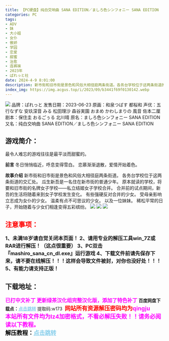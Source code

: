 ```yaml
---
title: 【PC硬盘】纯白交响曲 SANA EDITION／ましろ色シンフォニー SANA EDITION
categories: PC
tags:
- ADV
- 妹
- 大小姐
- 女仆
- 傲娇
- 学园
- 恋爱
- 甜蜜
- 治愈
- 连裤袜 
- 2023年
- ぱれっと社
date: 2024-4-9 8:01:00
description: 新市街和旧市街是景色和风俗大相径庭两条街道。各务台学校位于这两条街道的交汇处。瓜生新吾是一名住在新市街的普通少年。原本就读的学校，将要和旧市街的名牌女子学校——私立结姬女子学校合并。合并前的试点期间，新吾的生活将随着来到女子学校发生变化。有些强硬反对合并的少女。受母亲影响立志成为女仆的少女。温柔有点不可思议的少女。以及一位妹妹。稀松平常的日子，开始随着与少女们相逢变得五彩缤纷。
index_img: https://img.acgus.top/i/2023/09/b3441f69f0130142.webp
---
```

![](https://img.acgus.top/i/2024/04/a97a972a07530118d8593c629c2848b1.webp)
品牌：ぱれっと
发售日期：2023-06-23
原画：和泉つばす 都桜和
声优：五行なずな 安玖深音 みる 松田理沙 森谷実園 おまめ かわしまりの 風音 佐本二厘
剧本：保住圭 おるごぅる 北川晴
原名：ましろ色シンフォニー SANA EDITION
又名：纯白交响曲 SANA EDITION／ましろ色シンフォニー SANA EDITION

## 游戏简介：
最令人难忘的游戏往往是最平淡而甜蜜的。

**前言**
冬日悄悄临近，呼息变得雪白。
恋慕渐渐退散，爱情开始着色。

**故事介绍**
新市街和旧市街是景色和风俗大相径庭两条街道。
各务台学校位于这两条街道的交汇处。
瓜生新吾是一名住在新市街的普通少年。
原本就读的学校，将要和旧市街的名牌女子学校——私立结姬女子学校合并。
合并前的试点期间，新吾的生活将随着来到女子学校发生变化。
有些强硬反对合并的少女。
受母亲影响立志成为女仆的少女。
温柔有点不可思议的少女。
以及一位妹妹。
稀松平常的日子，开始随着与少女们相逢变得五彩缤纷。
![](https://img.acgus.top/i/2024/04/02b23d80dd1204197647a0306ad7370a.webp)
![](https://img.acgus.top/i/2024/04/a72e50025653f6dddd469f149ec8650d.webp)
![](https://img.acgus.top/i/2024/04/4b90bbc39d90df2acf94124bc042555c.webp)





## <font color=#FF0000 >注意事项：</font>
<font size=3><b>1、未满18岁请自觉关闭本页面！
2、请用专业的解压工具win_7Z或RAR进行解压！（这点很重要）
3、PC双击『mashiro_sana_cn_dl.exe』运行游戏
4、下载文件前请先保存下来，请不要在线解压！！！这样会导致文件被封，对你也没好处！！！
5、有能力请支持正版！</b></font>

## 下载地址：
<font color=#FF00FF size=3><b>已打中文补丁</b></font>
<font color=#FF00FF size=3>**更新绿茶汉化组完整汉化版，添加了特色补丁**</font>
<b>百度网盘下载点：</b><a href="https://pan.baidu.com/s/1dL00xWG79-vqDkNkwk1MGA?pwd=w173" style="color: #87CEEB;"><b>点击跳转</b></a> 提取码:w173
<a style="padding: 0" href="https://post.qingju.org/AD/"><img style="max-width:100%" src="https://img.acgus.top/i/2024/07/478f689b8021d8d499ab43d21acf137a.gif" alt=""></a>
<b><font color=#FF0000 size=4>网站所有资源解压密码均为</b></font><b><font color=#FF00FF size=4>qingju</font><font color=#FF0000 ></font></b><br><b><font color=#FF00FF size=4>本站所有文件均为lz4加密格式，不看必解压失败！！请务必阅读以下教程。</b></font><br><b><font color=#000 size=4>解压教程：</b><a href="https://post.qingju.org/tutorial/000/" style="color: #87CEEB;"><b>点击跳转</b></a>